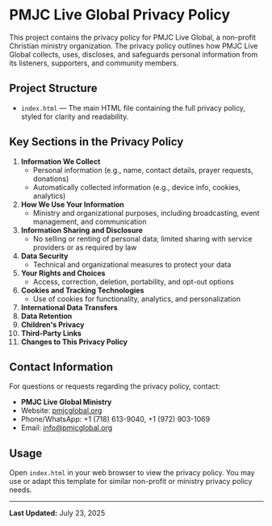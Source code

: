 # PMJC Live Global Privacy Policy

This project contains the privacy policy for PMJC Live Global, a non-profit Christian ministry organization. The privacy policy outlines how PMJC Live Global collects, uses, discloses, and safeguards personal information from its listeners, supporters, and community members.

## Project Structure

- `index.html` — The main HTML file containing the full privacy policy, styled for clarity and readability.

## Key Sections in the Privacy Policy

1. **Information We Collect**
   - Personal information (e.g., name, contact details, prayer requests, donations)
   - Automatically collected information (e.g., device info, cookies, analytics)
2. **How We Use Your Information**
   - Ministry and organizational purposes, including broadcasting, event management, and communication
3. **Information Sharing and Disclosure**
   - No selling or renting of personal data; limited sharing with service providers or as required by law
4. **Data Security**
   - Technical and organizational measures to protect your data
5. **Your Rights and Choices**
   - Access, correction, deletion, portability, and opt-out options
6. **Cookies and Tracking Technologies**
   - Use of cookies for functionality, analytics, and personalization
7. **International Data Transfers**
8. **Data Retention**
9. **Children's Privacy**
10. **Third-Party Links**
11. **Changes to This Privacy Policy**

## Contact Information

For questions or requests regarding the privacy policy, contact:

- **PMJC Live Global Ministry**
- Website: [pmjcglobal.org](https://pmjcglobal.org)
- Phone/WhatsApp: +1 (718) 613-9040, +1 (972) 903-1069
- Email: info@pmjcglobal.org

## Usage

Open `index.html` in your web browser to view the privacy policy. You may use or adapt this template for similar non-profit or ministry privacy policy needs.

---

**Last Updated:** July 23, 2025
